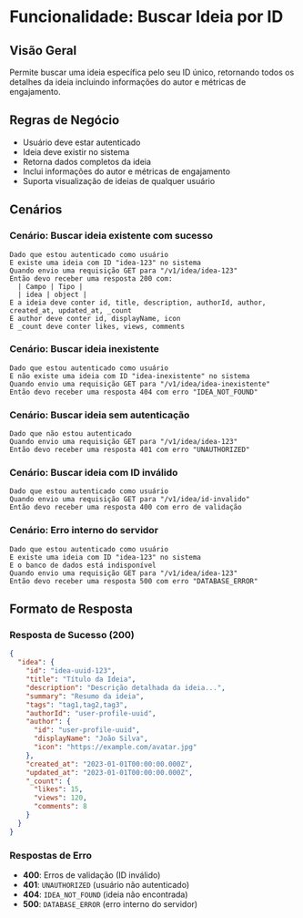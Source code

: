 # Funcionalidade: Buscar Ideia por ID

## Visão Geral
Permite buscar uma ideia específica pelo seu ID único, retornando todos os detalhes da ideia incluindo informações do autor e métricas de engajamento.

## Regras de Negócio
- Usuário deve estar autenticado
- Ideia deve existir no sistema
- Retorna dados completos da ideia
- Inclui informações do autor e métricas de engajamento
- Suporta visualização de ideias de qualquer usuário

## Cenários

### Cenário: Buscar ideia existente com sucesso
```gherkin
Dado que estou autenticado como usuário
E existe uma ideia com ID "idea-123" no sistema
Quando envio uma requisição GET para "/v1/idea/idea-123"
Então devo receber uma resposta 200 com:
  | Campo | Tipo |
  | idea | object |
E a ideia deve conter id, title, description, authorId, author, created_at, updated_at, _count
E author deve conter id, displayName, icon
E _count deve conter likes, views, comments
```

### Cenário: Buscar ideia inexistente
```gherkin
Dado que estou autenticado como usuário
E não existe uma ideia com ID "idea-inexistente" no sistema
Quando envio uma requisição GET para "/v1/idea/idea-inexistente"
Então devo receber uma resposta 404 com erro "IDEA_NOT_FOUND"
```

### Cenário: Buscar ideia sem autenticação
```gherkin
Dado que não estou autenticado
Quando envio uma requisição GET para "/v1/idea/idea-123"
Então devo receber uma resposta 401 com erro "UNAUTHORIZED"
```

### Cenário: Buscar ideia com ID inválido
```gherkin
Dado que estou autenticado como usuário
Quando envio uma requisição GET para "/v1/idea/id-invalido"
Então devo receber uma resposta 400 com erro de validação
```

### Cenário: Erro interno do servidor
```gherkin
Dado que estou autenticado como usuário
E existe uma ideia com ID "idea-123" no sistema
E o banco de dados está indisponível
Quando envio uma requisição GET para "/v1/idea/idea-123"
Então devo receber uma resposta 500 com erro "DATABASE_ERROR"
```

## Formato de Resposta

### Resposta de Sucesso (200)
```json
{
  "idea": {
    "id": "idea-uuid-123",
    "title": "Título da Ideia",
    "description": "Descrição detalhada da ideia...",
    "summary": "Resumo da ideia",
    "tags": "tag1,tag2,tag3",
    "authorId": "user-profile-uuid",
    "author": {
      "id": "user-profile-uuid",
      "displayName": "João Silva",
      "icon": "https://example.com/avatar.jpg"
    },
    "created_at": "2023-01-01T00:00:00.000Z",
    "updated_at": "2023-01-01T00:00:00.000Z",
    "_count": {
      "likes": 15,
      "views": 120,
      "comments": 8
    }
  }
}
```

### Respostas de Erro
- **400**: Erros de validação (ID inválido)
- **401**: `UNAUTHORIZED` (usuário não autenticado)
- **404**: `IDEA_NOT_FOUND` (ideia não encontrada)
- **500**: `DATABASE_ERROR` (erro interno do servidor)
